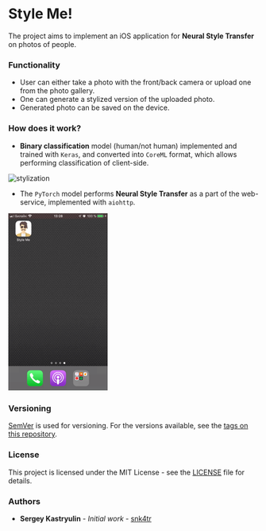 # Style Me!

The project aims to implement an iOS application for **Neural Style Transfer** on photos of people.

### Functionality
* User can either take a photo with the front/back camera or upload one from the photo gallery.
* One can generate a stylized version of the uploaded photo.
* Generated photo can be saved on the device.

### How does it work?
* **Binary classification** model (human/not human) implemented and trained with `Keras`, and converted into `CoreML` format, which allows performing classification of client-side. 

<img src="assets/human_not_human.gif" alt="stylization" border="0" width="200">


* The `PyTorch` model performs **Neural Style Transfer** as a part of the web-service, implemented with `aiohttp`.

<img src="assets/stylization.gif" alt="human-not-human" border="0" width="200">

### Versioning

[SemVer](https://semver.org) is used for versioning. For the versions available, see the 
[tags on this repository](https://github.com/snk4tr/style-me/releases).

### License

This project is licensed under the MIT License - see the [LICENSE](LICENSE) file for details.

### Authors

* **Sergey Kastryulin** - _Initial work_ - [snk4tr](https://github.com/snk4tr)